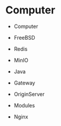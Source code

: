 # Computer

- Computer

- FreeBSD

- Redis
- MinIO

- Java
- Gateway
- OriginServer
- Modules

- Nginx